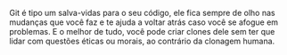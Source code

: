 Git é tipo um salva-vidas para o seu código, ele fica sempre de olho nas mudanças que você faz e te ajuda a voltar atrás caso você se afogue em problemas. E o melhor de tudo, você pode criar clones dele sem ter que lidar com questões éticas ou morais, ao contrário da clonagem humana.